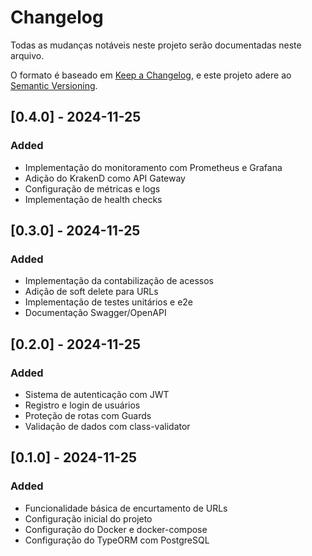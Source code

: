 # Changelog
Todas as mudanças notáveis neste projeto serão documentadas neste arquivo.

O formato é baseado em [Keep a Changelog](https://keepachangelog.com/en/1.0.0/),
e este projeto adere ao [Semantic Versioning](https://semver.org/spec/v2.0.0.html).

## [0.4.0] - 2024-11-25
### Added
- Implementação do monitoramento com Prometheus e Grafana
- Adição do KrakenD como API Gateway
- Configuração de métricas e logs
- Implementação de health checks

## [0.3.0] - 2024-11-25
### Added
- Implementação da contabilização de acessos
- Adição de soft delete para URLs
- Implementação de testes unitários e e2e
- Documentação Swagger/OpenAPI

## [0.2.0] - 2024-11-25
### Added
- Sistema de autenticação com JWT
- Registro e login de usuários
- Proteção de rotas com Guards
- Validação de dados com class-validator

## [0.1.0] - 2024-11-25
### Added
- Funcionalidade básica de encurtamento de URLs
- Configuração inicial do projeto
- Configuração do Docker e docker-compose
- Configuração do TypeORM com PostgreSQL